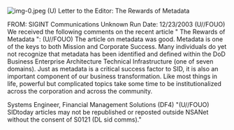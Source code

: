 ![img-0.jpeg](img-0.jpeg)
(U) Letter to the Editor: The Rewards of Metadata

FROM: SIGINT Communications
Unknown
Run Date: 12/23/2003
(U//FOUO) We received the following comments on the recent article " The Rewards of Metadata ":
(U//FOUO) The article on metadata was good. Metadata is one of the keys to both Mission and Corporate Success. Many individuals do yet not recognize that metadata has been identified and defined within the DoD Business Enterprise Architecture Technical Infrastructure (one of seven domains). Just as metadata is a critical success factor to SID, it is also an important component of our business transformation. Like most things in life, powerful but complicated topics take some time to be institutionalized across the corporation and across the community.

Systems Engineer, Financial Management Solutions (DF4)
"(U//FOUO) SIDtoday articles may not be republished or reposted outside NSANet without the consent of S0121 (DL sid comms)."

